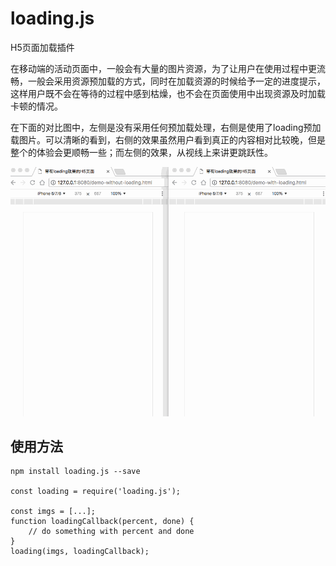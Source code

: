 # loading.js

H5页面加载插件

在移动端的活动页面中，一般会有大量的图片资源，为了让用户在使用过程中更流畅，一般会采用资源预加载的方式，同时在加载资源的时候给予一定的进度提示，这样用户既不会在等待的过程中感到枯燥，也不会在页面使用中出现资源及时加载卡顿的情况。

在下面的对比图中，左侧是没有采用任何预加载处理，右侧是使用了loading预加载图片。可以清晰的看到，右侧的效果虽然用户看到真正的内容相对比较晚，但是整个的体验会更顺畅一些；而左侧的效果，从视线上来讲更跳跃性。

![对比效果](./compare.gif)

## 使用方法

```
npm install loading.js --save

const loading = require('loading.js');

const imgs = [...];
function loadingCallback(percent, done) {
    // do something with percent and done
}
loading(imgs, loadingCallback);
```
